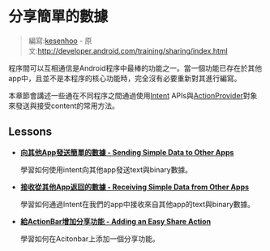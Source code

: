# 分享簡單的數據

> 編寫:[kesenhoo](https://github.com/kesenhoo) - 原文:<http://developer.android.com/training/sharing/index.html>

程序間可以互相通信是Android程序中最棒的功能之一。當一個功能已存在於其他app中，且並不是本程序的核心功能時，完全沒有必要重新對其進行編寫。

本章節會講述一些通在不同程序之間通過使用[Intent](https://developer.android.com/reference/android/content/Intent.html) APIs與[ActionProvider](https://developer.android.com/reference/android/view/ActionProvider.html)對象來發送與接受content的常用方法。

## Lessons

* [**向其他App發送簡單的數據 - Sending Simple Data to Other Apps**](send.html)

  學習如何使用intent向其他app發送text與binary數據。


* [**接收從其他App返回的數據 - Receiving Simple Data from Other Apps**](receive.html)

  學習如何通過Intent在我們的app中接收來自其他app的text與binary數據。


* [**給ActionBar增加分享功能 - Adding an Easy Share Action**](shareaction.html)

  學習如何在Acitonbar上添加一個分享功能。
